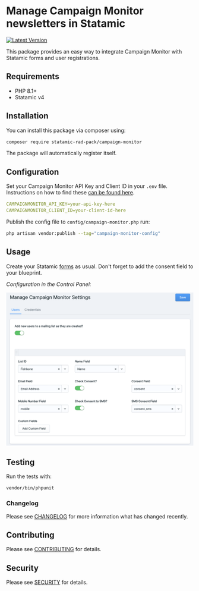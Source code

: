<!-- statamic:hide -->
# Manage Campaign Monitor newsletters in Statamic
[![Latest Version](https://img.shields.io/github/v/release/statamic-rad-pack/campaign-monitor)](https://github.com/statamic-rad-pack/campaign-monitor/releases)

This package provides an easy way to integrate Campaign Monitor with Statamic forms and user registrations.
<!-- /statamic:hide -->

## Requirements

* PHP 8.1+
* Statamic v4

## Installation

You can install this package via composer using:

```bash
composer require statamic-rad-pack/campaign-monitor
```

The package will automatically register itself.

## Configuration

Set your Campaign Monitor API Key and Client ID in your `.env` file. Instructions on how to find these [can be found here](https://help.createsend.com/admin/api-keys#:~:text=Where%20to%20find%20your%20API,API%20keys%20and%20client%20IDs.).

```yaml
CAMPAIGNMONITOR_API_KEY=your-api-key-here
CAMPAIGNMONITOR_CLIENT_ID=your-client-id-here
```

Publish the config file to `config/campaign-monitor.php` run:

```bash
php artisan vendor:publish --tag="campaign-monitor-config"
```

## Usage

Create your Statamic [forms](https://statamic.dev/forms#content) as usual. Don't forget to add the consent field to your blueprint.

*Configuration in the Control Panel:*

![control panel](https://raw.githubusercontent.com/statamic-rad-pack/campaign-monitor/main/images/config.png)


## Testing

Run the tests with:
```bash
vendor/bin/phpunit
```

### Changelog

Please see [CHANGELOG](CHANGELOG.md) for more information what has changed recently.

## Contributing

Please see [CONTRIBUTING](CONTRIBUTING.md) for details.

## Security

Please see [SECURITY](SECURITY.md) for details.

